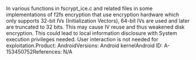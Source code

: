 In various functions in fscrypt_ice.c and related files in some implementations of f2fs encryption that use encryption hardware which only supports 32-bit IVs (Initialization Vectors), 64-bit IVs are used and later are truncated to 32 bits. This may cause IV reuse and thus weakened disk encryption. This could lead to local information disclosure with System execution privileges needed. User interaction is not needed for exploitation.Product: AndroidVersions: Android kernelAndroid ID: A-153450752References: N/A